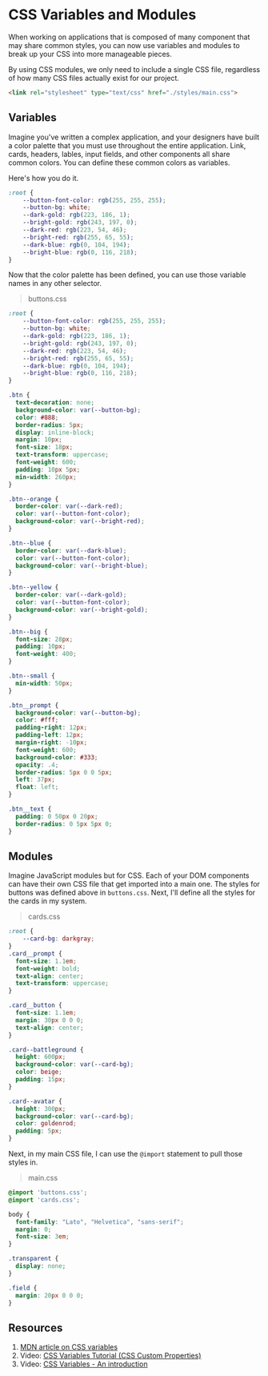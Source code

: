 # CSS Variables and Modules

When working on applications that is composed of many component that may share common styles, you can now use variables and modules to break up your CSS into more manageable pieces.

By using CSS modules, we only need to include a single CSS file, regardless of how many CSS files actually exist for our project.

```html
<link rel="stylesheet" type="text/css" href="./styles/main.css">
```

## Variables

Imagine you've written a complex application, and your designers have built a color palette that you must use throughout the entire application. Link, cards, headers, lables, input fields, and other components all share common colors. You can define these common colors as variables.

Here's how you do it.

```css
:root {
    --button-font-color: rgb(255, 255, 255);
    --button-bg: white;
    --dark-gold: rgb(223, 186, 1);
    --bright-gold: rgb(243, 197, 0);
    --dark-red: rgb(223, 54, 46);
    --bright-red: rgb(255, 65, 55);
    --dark-blue: rgb(0, 104, 194);
    --bright-blue: rgb(0, 116, 218);
}
```

Now that the color palette has been defined, you can use those variable names in any other selector.

> buttons.css

```css
:root {
    --button-font-color: rgb(255, 255, 255);
    --button-bg: white;
    --dark-gold: rgb(223, 186, 1);
    --bright-gold: rgb(243, 197, 0);
    --dark-red: rgb(223, 54, 46);
    --bright-red: rgb(255, 65, 55);
    --dark-blue: rgb(0, 104, 194);
    --bright-blue: rgb(0, 116, 218);
}

.btn {
  text-decoration: none;
  background-color: var(--button-bg);
  color: #888;
  border-radius: 5px;
  display: inline-block;
  margin: 10px;
  font-size: 18px;
  text-transform: uppercase;
  font-weight: 600;
  padding: 10px 5px;
  min-width: 260px;
}

.btn--orange {
  border-color: var(--dark-red);
  color: var(--button-font-color);
  background-color: var(--bright-red);
}

.btn--blue {
  border-color: var(--dark-blue);
  color: var(--button-font-color);
  background-color: var(--bright-blue);
}

.btn--yellow {
  border-color: var(--dark-gold);
  color: var(--button-font-color);
  background-color: var(--bright-gold);
}

.btn--big {
  font-size: 28px;
  padding: 10px;
  font-weight: 400;
}

.btn--small {
  min-width: 50px;
}

.btn__prompt {
  background-color: var(--button-bg);
  color: #fff;
  padding-right: 12px;
  padding-left: 12px;
  margin-right: -10px;
  font-weight: 600;
  background-color: #333;
  opacity: .4;
  border-radius: 5px 0 0 5px;
  left: 37px;
  float: left;
}

.btn__text {
  padding: 0 50px 0 20px;
  border-radius: 0 5px 5px 0;
}
```

## Modules

Imagine JavaScript modules but for CSS. Each of your DOM components can have their own CSS file that get imported into a main one. The styles for buttons was defined above in `buttons.css`. Next, I'll define all the styles for the cards in my system.

> cards.css

```css
:root {
    --card-bg: darkgray;
}
.card__prompt {
  font-size: 1.1em;
  font-weight: bold;
  text-align: center;
  text-transform: uppercase;
}

.card__button {
  font-size: 1.1em;
  margin: 30px 0 0 0;
  text-align: center;
}

.card--battleground {
  height: 600px;
  background-color: var(--card-bg);
  color: beige;
  padding: 15px;
}

.card--avatar {
  height: 300px;
  background-color: var(--card-bg);
  color: goldenrod;
  padding: 5px;
}
```

Next, in my main CSS file, I can use the `@import` statement to pull those styles in.

> main.css

```css
@import 'buttons.css';
@import 'cards.css';

body {
  font-family: "Lato", "Helvetica", "sans-serif";
  margin: 0;
  font-size: 3em;
}

.transparent {
  display: none;
}

.field {
  margin: 20px 0 0 0;
}
```

## Resources

1. [MDN article on CSS variables](https://developer.mozilla.org/en-US/docs/Web/CSS/Using_CSS_variables)
1. Video: [CSS Variables Tutorial (CSS Custom Properties)](https://www.youtube.com/watch?v=sQUB039MG0I)
1. Video: [CSS Variables - An introduction](https://www.youtube.com/watch?v=PHO6TBq_auI)